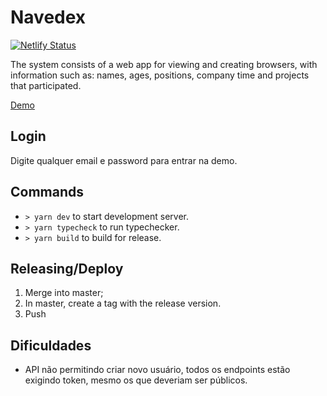 # Navedex

[![Netlify Status](https://api.netlify.com/api/v1/badges/dcbd8433-036a-4c61-a46e-2d12f326590f/deploy-status)](https://app.netlify.com/sites/kalu-navedex/deploys)

The system consists of a web app for viewing and creating browsers, with information such as: names, ages, positions, company time and projects that participated.

[Demo](https://navedex2.netlify.app/)

## Login

Digite qualquer email e password para entrar na demo.

## Commands

- `> yarn dev` to start development server.
- `> yarn typecheck` to run typechecker.
- `> yarn build` to build for release.

## Releasing/Deploy

1. Merge into master;
2. In master, create a tag with the release version.
3. Push

## Dificuldades

- API não permitindo criar novo usuário, todos os endpoints estão exigindo token, mesmo os que deveriam ser públicos.
